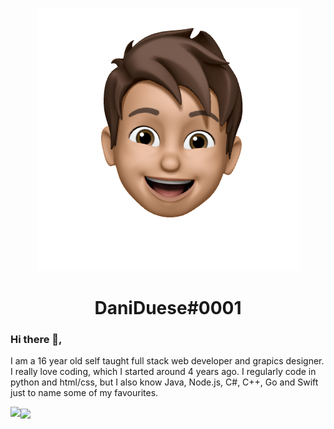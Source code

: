 <p align="center">
  <img src="./me.png" />
</p>
<h1 align="center">DaniDuese#0001</h1>

### Hi there 👋,
I am a 16 year old self taught full stack web developer and grapics designer. I really love coding, which I started around 4 years ago. I regularly code in python and html/css, but I also know Java, Node.js, C#, C++, Go and Swift just to name some of my favourites.

<a href="https://github.com/anuraghazra/github-readme-stats">
  <img align="left" src="https://github-readme-stats.vercel.app/api?username=DaniEnsi&show_icons=true&hide_border=true&bg_color=22272e&text_color=adbac7&title_color=656d78&icon_color=656d78" />
</a>

<a href="https://github.com/anuraghazra/github-readme-stats">
  <img align="center" src="https://github-readme-stats.vercel.app/api/top-langs/?username=DaniEnsi&layout=compact&hide_border=true&bg_color=22272e&text_color=adbac7&title_color=656d78&icon_color=656d78" />
</a>

<!--
**DaniEnsi/DaniEnsi** is a ✨ _special_ ✨ repository because its `README.md` (this file) appears on your GitHub profile.

Here are some ideas to get you started:

- 🔭 I’m currently working on ...
- 🌱 I’m currently learning ...
- 👯 I’m looking to collaborate on ...
- 🤔 I’m looking for help with ...
- 💬 Ask me about ...
- 📫 How to reach me: ...
- 😄 Pronouns: ...
- ⚡ Fun fact: ...
-->
